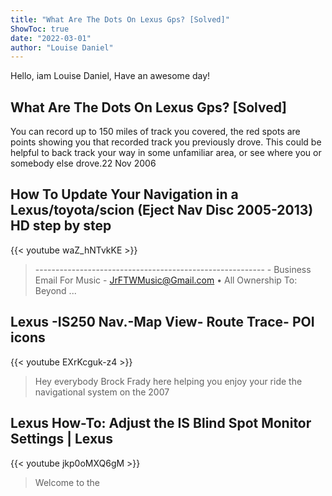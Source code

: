 ```yaml
---
title: "What Are The Dots On Lexus Gps? [Solved]"
ShowToc: true 
date: "2022-03-01"
author: "Louise Daniel" 
---
```


Hello, iam Louise Daniel, Have an awesome day!
## What Are The Dots On Lexus Gps? [Solved]
You can record up to 150 miles of track you covered, the red spots are points showing you that recorded track you previously drove. This could be helpful to back track your way in some unfamiliar area, or see where you or somebody else drove.22 Nov 2006

## How To Update Your Navigation in a Lexus/toyota/scion (Eject Nav Disc 2005-2013) HD step by step
{{< youtube waZ_hNTvkKE >}}
>--------------------------------------------------------- - Business Email For Music - JrFTWMusic@Gmail.com • All Ownership To: Beyond ...

## Lexus -IS250 Nav.-Map View- Route Trace- POI icons
{{< youtube EXrKcguk-z4 >}}
>Hey everybody Brock Frady here helping you enjoy your ride the navigational system on the 2007 

## Lexus How-To: Adjust the IS Blind Spot Monitor Settings | Lexus
{{< youtube jkp0oMXQ6gM >}}
>Welcome to the 

